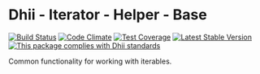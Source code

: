 # Dhii - Iterator - Helper - Base

[![Build Status](https://travis-ci.org/Dhii/iterator-helper-base.svg?branch=master)](https://travis-ci.org/Dhii/iterator-helper-base)
[![Code Climate](https://codeclimate.com/github/Dhii/iterator-helper-base/badges/gpa.svg)](https://codeclimate.com/github/Dhii/iterator-helper-base)
[![Test Coverage](https://codeclimate.com/github/Dhii/iterator-helper-base/badges/coverage.svg)](https://codeclimate.com/github/Dhii/iterator-helper-base/coverage)
[![Latest Stable Version](https://poser.pugx.org/dhii/iterator-helper-base/version)](https://packagist.org/packages/dhii/iterator-helper-base)
[![This package complies with Dhii standards](https://img.shields.io/badge/Dhii-Compliant-green.svg?style=flat-square)][Dhii]

Common functionality for working with iterables.

[Dhii]: https://github.com/Dhii/dhii
